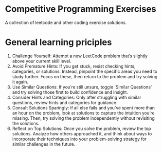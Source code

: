 # Competitive Programming Exercises
A collection of leetcode and other coding exercise solutions.

# General learning priciples
1. Challenge Yourself: Attempt a new LeetCode problem that’s slightly above your current skill level.
2. Avoid Premature Hints: If you get stuck, resist checking hints, categories, or solutions. Instead, pinpoint the specific areas you need to study further. Focus on these, then return to the problem and try solving it again.
3. Use Similar Questions: If you’re still unsure, toggle 'Similar Questions' and try solving those first to build confidence and insight.
4. Consider Hints and Categories: Only after struggling with similar questions, review hints and categories for guidance.
5. Consult Solutions Sparingly: If all else fails and you’ve spent more than an hour on the problem, look at solutions to capture the intuition you’re missing. Then, try solving the problem independently without revisiting the solutions.
6. Reflect on Top Solutions: Once you solve the problem, review the top solutions. Analyze how others approached it, and think about ways to incorporate their techniques into your problem-solving strategy for similar challenges in the future.